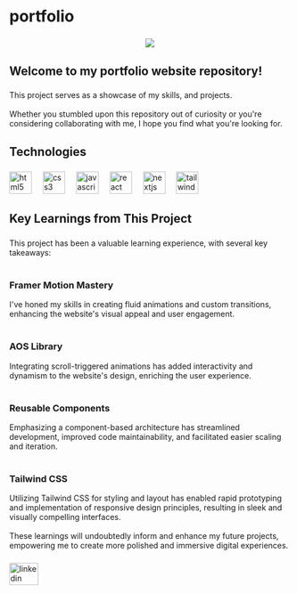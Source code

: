 <h1 align="left">portfolio</h1>

###

<div align="center">
  <img  src="/coverGithub.png"  />
</div>

###

<p align="left"></p>

###

<h2 align="left">Welcome to my portfolio website repository!</h2>

###

<p align="left">This project serves as a showcase of my skills, and projects. <br><br>Whether you stumbled upon this repository out of curiosity or you're considering collaborating with me, I hope you find what you're looking for.</h3>

###

<h2 align="left">Technologies</h2>

###

<div align="left">
  <img src="https://cdn.jsdelivr.net/gh/devicons/devicon/icons/html5/html5-original.svg" height="40" alt="html5 logo"  />
  <img width="12" />
  <img src="https://cdn.jsdelivr.net/gh/devicons/devicon/icons/css3/css3-original.svg" height="40" alt="css3 logo"  />
  <img width="12" />
  <img src="https://skillicons.dev/icons?i=js" height="40" alt="javascript logo"  />
  <img width="12" />
  <img src="https://cdn.jsdelivr.net/gh/devicons/devicon/icons/react/react-original.svg" height="40" alt="react logo"  />
  <img width="12" />
  <img src="https://skillicons.dev/icons?i=nextjs" height="40" alt="nextjs logo"  />
  <img width="12" />
  <img src="https://cdn.simpleicons.org/tailwindcss/06B6D4" height="40" alt="tailwindcss logo"  />
</div>

###

<h2 align="left">Key Learnings from This Project</h2>

###

<p align="left">This project has been a valuable learning experience, with several key takeaways:<br><br><h3>Framer Motion Mastery</h3>  I've honed my skills in creating fluid animations and custom transitions, enhancing the website's visual appeal and user engagement.<br><br><h3>AOS Library </h3> Integrating scroll-triggered animations has added interactivity and dynamism to the website's design, enriching the user experience.<br><br><h3>Reusable Components</h3> Emphasizing a component-based architecture has streamlined development, improved code maintainability, and facilitated easier scaling and iteration.<br><br><h3>Tailwind CSS</h3> Utilizing Tailwind CSS for styling and layout has enabled rapid prototyping and implementation of responsive design principles, resulting in sleek and visually compelling interfaces.<br><br>These learnings will undoubtedly inform and enhance my future projects, empowering me to create more polished and immersive digital experiences.</p>

###

<div align="left">
  <a href="https://www.linkedin.com/in/mahdikamyabi1999/" target="_blank">
    <img src="https://raw.githubusercontent.com/maurodesouza/profile-readme-generator/master/src/assets/icons/social/linkedin/default.svg" width="52" height="40" alt="linkedin logo"  />
  </a>
</div>

###
